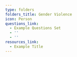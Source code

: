 ```yaml
---
type: folders
folders_title: Gender Violence
icon: Person
questions_link:
  - Example Questions Set
  - ''
  - ''
resources_link:
  - Example Title
---
```


